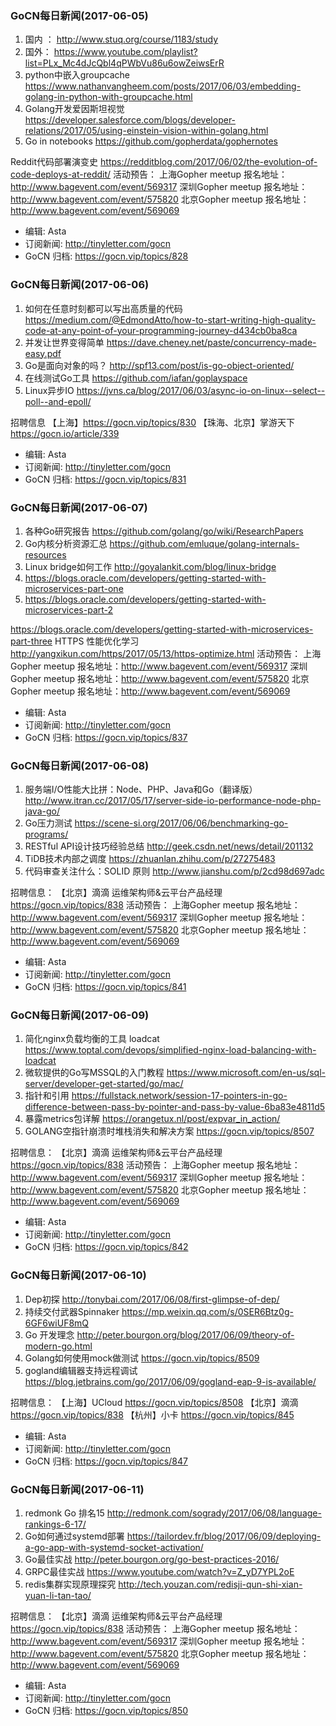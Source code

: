 ### GoCN每日新闻(2017-06-05)

1. 国内 ： http://www.stuq.org/course/1183/study
2. 国外： https://www.youtube.com/playlist?list=PLx_Mc4dJcQbl4qPWbVu86u6owZeiwsErR
3. python中嵌入groupcache https://www.nathanvangheem.com/posts/2017/06/03/embedding-golang-in-python-with-groupcache.html
4. Golang开发爱因斯坦视觉 https://developer.salesforce.com/blogs/developer-relations/2017/05/using-einstein-vision-within-golang.html
5. Go in notebooks https://github.com/gopherdata/gophernotes

Reddit代码部署演变史 https://redditblog.com/2017/06/02/the-evolution-of-code-deploys-at-reddit/
活动预告：
上海Gopher meetup 报名地址：http://www.bagevent.com/event/569317
深圳Gopher meetup 报名地址：http://www.bagevent.com/event/575820
北京Gopher meetup 报名地址：http://www.bagevent.com/event/569069

* 编辑: Asta
* 订阅新闻: http://tinyletter.com/gocn
* GoCN 归档: https://gocn.vip/topics/828

### GoCN每日新闻(2017-06-06)

1. 如何在任意时刻都可以写出高质量的代码 https://medium.com/@EdmondAtto/how-to-start-writing-high-quality-code-at-any-point-of-your-programming-journey-d434cb0ba8ca
2. 并发让世界变得简单 https://dave.cheney.net/paste/concurrency-made-easy.pdf
3. Go是面向对象的吗？ http://spf13.com/post/is-go-object-oriented/
4. 在线测试Go工具 https://github.com/iafan/goplayspace
5. Linux异步IO https://jvns.ca/blog/2017/06/03/async-io-on-linux--select--poll--and-epoll/

招聘信息
【上海】https://gocn.vip/topics/830
【珠海、北京】掌游天下 https://gocn.io/article/339

* 编辑: Asta
* 订阅新闻: http://tinyletter.com/gocn
* GoCN 归档: https://gocn.vip/topics/831

### GoCN每日新闻(2017-06-07)

1. 各种Go研究报告 https://github.com/golang/go/wiki/ResearchPapers
2. Go内核分析资源汇总 https://github.com/emluque/golang-internals-resources
3. Linux bridge如何工作 http://goyalankit.com/blog/linux-bridge
4.  https://blogs.oracle.com/developers/getting-started-with-microservices-part-one
5.  https://blogs.oracle.com/developers/getting-started-with-microservices-part-2

https://blogs.oracle.com/developers/getting-started-with-microservices-part-three
HTTPS 性能优化学习 http://yangxikun.com/https/2017/05/13/https-optimize.html
活动预告：
上海Gopher meetup 报名地址：http://www.bagevent.com/event/569317
深圳Gopher meetup 报名地址：http://www.bagevent.com/event/575820
北京Gopher meetup 报名地址：http://www.bagevent.com/event/569069

* 编辑: Asta
* 订阅新闻: http://tinyletter.com/gocn
* GoCN 归档: https://gocn.vip/topics/837

### GoCN每日新闻(2017-06-08)

1. 服务端I/O性能大比拼：Node、PHP、Java和Go（翻译版） http://www.itran.cc/2017/05/17/server-side-io-performance-node-php-java-go/
2. Go压力测试 https://scene-si.org/2017/06/06/benchmarking-go-programs/
3. RESTful API设计技巧经验总结 http://geek.csdn.net/news/detail/201132
4. TiDB技术内部之调度 https://zhuanlan.zhihu.com/p/27275483
5. 代码审查关注什么：SOLID 原则 http://www.jianshu.com/p/2cd98d697adc

招聘信息：
【北京】滴滴 运维架构师&云平台产品经理 https://gocn.vip/topics/838
活动预告：
上海Gopher meetup 报名地址：http://www.bagevent.com/event/569317
深圳Gopher meetup 报名地址：http://www.bagevent.com/event/575820
北京Gopher meetup 报名地址：http://www.bagevent.com/event/569069

* 编辑: Asta
* 订阅新闻: http://tinyletter.com/gocn
* GoCN 归档: https://gocn.vip/topics/841

### GoCN每日新闻(2017-06-09)

1. 简化nginx负载均衡的工具 loadcat https://www.toptal.com/devops/simplified-nginx-load-balancing-with-loadcat
2. 微软提供的Go写MSSQL的入门教程 https://www.microsoft.com/en-us/sql-server/developer-get-started/go/mac/
3. 指针和引用 https://fullstack.network/session-17-pointers-in-go-difference-between-pass-by-pointer-and-pass-by-value-6ba83e4811d5
4. 暴露metrics包详解 https://orangetux.nl/post/expvar_in_action/
5. GOLANG空指针崩溃时堆栈消失和解决方案 https://gocn.vip/topics/8507

招聘信息：
【北京】滴滴 运维架构师&云平台产品经理 https://gocn.vip/topics/838
活动预告：
上海Gopher meetup 报名地址：http://www.bagevent.com/event/569317
深圳Gopher meetup 报名地址：http://www.bagevent.com/event/575820
北京Gopher meetup 报名地址：http://www.bagevent.com/event/569069

* 编辑: Asta
* 订阅新闻: http://tinyletter.com/gocn
* GoCN 归档: https://gocn.vip/topics/842

### GoCN每日新闻(2017-06-10)

1. Dep初探 http://tonybai.com/2017/06/08/first-glimpse-of-dep/
2. 持续交付武器Spinnaker https://mp.weixin.qq.com/s/0SER6Btz0g-6GF6wiUF8mQ
3. Go 开发理念 http://peter.bourgon.org/blog/2017/06/09/theory-of-modern-go.html
4. Golang如何使用mock做测试 https://gocn.vip/topics/8509
5. gogland编辑器支持远程调试 https://blog.jetbrains.com/go/2017/06/09/gogland-eap-9-is-available/

招聘信息：
【上海】UCloud https://gocn.vip/topics/8508
【北京】滴滴  https://gocn.vip/topics/838
【杭州】小卡 https://gocn.vip/topics/845

* 编辑: Asta
* 订阅新闻: http://tinyletter.com/gocn
* GoCN 归档: https://gocn.vip/topics/847

### GoCN每日新闻(2017-06-11)

1. redmonk Go 排名15 http://redmonk.com/sogrady/2017/06/08/language-rankings-6-17/
2. Go如何通过systemd部署 https://tailordev.fr/blog/2017/06/09/deploying-a-go-app-with-systemd-socket-activation/
3. Go最佳实战 http://peter.bourgon.org/go-best-practices-2016/
4. GRPC最佳实战 https://www.youtube.com/watch?v=Z_yD7YPL2oE
5. redis集群实现原理探究 http://tech.youzan.com/redisji-qun-shi-xian-yuan-li-tan-tao/

招聘信息：
【北京】滴滴 运维架构师&云平台产品经理 https://gocn.vip/topics/838
活动预告：
上海Gopher meetup 报名地址：http://www.bagevent.com/event/569317
深圳Gopher meetup 报名地址：http://www.bagevent.com/event/575820
北京Gopher meetup 报名地址：http://www.bagevent.com/event/569069

* 编辑: Asta
* 订阅新闻: http://tinyletter.com/gocn
* GoCN 归档: https://gocn.vip/topics/850